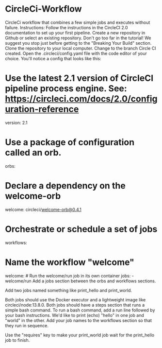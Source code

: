# CircleCi-Workflow
CircleCi workflow that combines a few simple jobs and executes without failure.
Instructions:
Follow the instructions in the CircleCI 2.0 documentation to set up your first pipeline. Create a new repository in Github or select an existing repository. Don't go too far in the tutorial! We suggest you stop just before getting to the "Breaking Your Build" section.
Clone the repository to your local computer. Change to the branch Circle CI created.
Open the .circleci/config.yaml file with the code editor of your choice.
You'll notice a config that looks like this:

# Use the latest 2.1 version of CircleCI pipeline process engine. See: https://circleci.com/docs/2.0/configuration-reference
version: 2.1
# Use a package of configuration called an orb.
orbs:
  # Declare a dependency on the welcome-orb
  welcome: circleci/welcome-orb@0.4.1
# Orchestrate or schedule a set of jobs
workflows:
  # Name the workflow "welcome"
  welcome:
    # Run the welcome/run job in its own container
    jobs:
      - welcome/run
Add a jobs section between the orbs and workflows sections.

Add two jobs named something like print_hello and print_world.

Both jobs should use the Docker executor and a lightweight image like circleci/node:13.8.0.
Both jobs should have a steps section that runs a simple bash command.
To run a bash command, add a run line followed by your bash instructions. We'd like to print (echo) "hello" in one job and "world" in the other.
Add your job names to the workflows section so that they run in sequence.

Use the "requires" key to make your print_world job wait for the print_hello job to finish.
